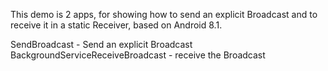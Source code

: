 This demo is 2 apps, for showing how to send an explicit Broadcast and to receive it in a static Receiver, based on Android 8.1.

SendBroadcast - Send an explicit Broadcast
BackgroundServiceReceiveBroadcast - receive the Broadcast
